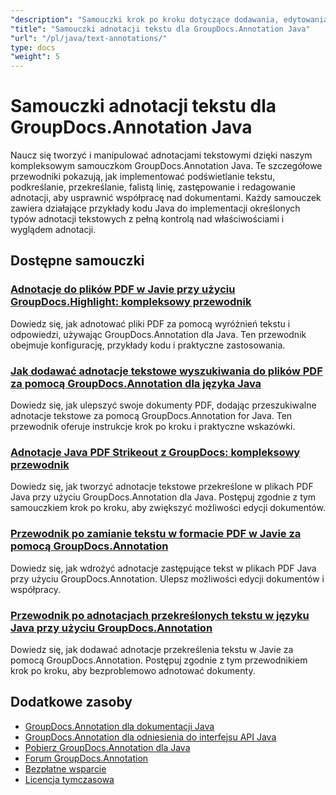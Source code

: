 ```yaml
---
"description": "Samouczki krok po kroku dotyczące dodawania, edytowania i zarządzania adnotacjami tekstowymi w dokumentach przy użyciu GroupDocs.Annotation dla Java."
"title": "Samouczki adnotacji tekstu dla GroupDocs.Annotation Java"
"url": "/pl/java/text-annotations/"
type: docs
"weight": 5
---
```


# Samouczki adnotacji tekstu dla GroupDocs.Annotation Java

Naucz się tworzyć i manipulować adnotacjami tekstowymi dzięki naszym kompleksowym samouczkom GroupDocs.Annotation Java. Te szczegółowe przewodniki pokazują, jak implementować podświetlanie tekstu, podkreślanie, przekreślanie, falistą linię, zastępowanie i redagowanie adnotacji, aby usprawnić współpracę nad dokumentami. Każdy samouczek zawiera działające przykłady kodu Java do implementacji określonych typów adnotacji tekstowych z pełną kontrolą nad właściwościami i wyglądem adnotacji.

## Dostępne samouczki

### [Adnotacje do plików PDF w Javie przy użyciu GroupDocs.Highlight: kompleksowy przewodnik](./annotate-pdfs-groupdocs-highlight-java/)
Dowiedz się, jak adnotować pliki PDF za pomocą wyróżnień tekstu i odpowiedzi, używając GroupDocs.Annotation dla Java. Ten przewodnik obejmuje konfigurację, przykłady kodu i praktyczne zastosowania.

### [Jak dodawać adnotacje tekstowe wyszukiwania do plików PDF za pomocą GroupDocs.Annotation dla języka Java](./add-search-text-annotations-pdf-groupdocs-java/)
Dowiedz się, jak ulepszyć swoje dokumenty PDF, dodając przeszukiwalne adnotacje tekstowe za pomocą GroupDocs.Annotation for Java. Ten przewodnik oferuje instrukcje krok po kroku i praktyczne wskazówki.

### [Adnotacje Java PDF Strikeout z GroupDocs: kompleksowy przewodnik](./java-pdf-strikeout-annotations-groupdocs/)
Dowiedz się, jak tworzyć adnotacje tekstowe przekreślone w plikach PDF Java przy użyciu GroupDocs.Annotation dla Java. Postępuj zgodnie z tym samouczkiem krok po kroku, aby zwiększyć możliwości edycji dokumentów.

### [Przewodnik po zamianie tekstu w formacie PDF w Javie za pomocą GroupDocs.Annotation](./java-pdf-text-replacement-groupdocs-annotation/)
Dowiedz się, jak wdrożyć adnotacje zastępujące tekst w plikach PDF Java przy użyciu GroupDocs.Annotation. Ulepsz możliwości edycji dokumentów i współpracy.

### [Przewodnik po adnotacjach przekreślonych tekstu w języku Java przy użyciu GroupDocs.Annotation](./java-text-strikeout-annotation-groupdocs/)
Dowiedz się, jak dodawać adnotacje przekreślenia tekstu w Javie za pomocą GroupDocs.Annotation. Postępuj zgodnie z tym przewodnikiem krok po kroku, aby bezproblemowo adnotować dokumenty.

## Dodatkowe zasoby

- [GroupDocs.Annotation dla dokumentacji Java](https://docs.groupdocs.com/annotation/java/)
- [GroupDocs.Annotation dla odniesienia do interfejsu API Java](https://reference.groupdocs.com/annotation/java/)
- [Pobierz GroupDocs.Annotation dla Java](https://releases.groupdocs.com/annotation/java/)
- [Forum GroupDocs.Annotation](https://forum.groupdocs.com/c/annotation)
- [Bezpłatne wsparcie](https://forum.groupdocs.com/)
- [Licencja tymczasowa](https://purchase.groupdocs.com/temporary-license/)